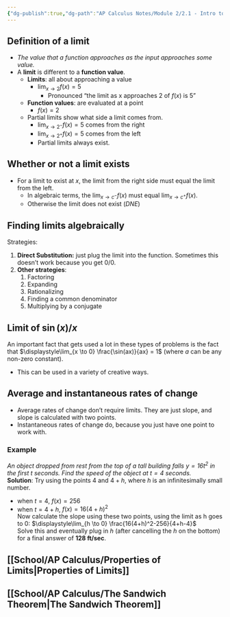 ```yaml
---
{"dg-publish":true,"dg-path":"AP Calculus Notes/Module 2/2.1 - Intro to Limits.md","permalink":"/ap-calculus-notes/module-2/2-1-intro-to-limits/","created":"","updated":""}
---
```


## Definition of a limit
- *The value that a function approaches as the input approaches some value.*
- A **limit** is different to a **function value**.
	- **Limits**: all about approaching a value
		- $\displaystyle\lim_{x \to 2} f(x) = 5$
			- Pronounced “the limit as x approaches 2 of $f(x)$ is 5”
	- **Function values**: are evaluated at a point
		- $f(x) = 2$
	- Partial limits show what side a limit comes from.
		- $\displaystyle\lim_{x \to 2^-} f(x) = 5$ comes from the right
		- $\displaystyle\lim_{x \to 2^+} f(x) = 5$ comes from the left
		- Partial limits always exist.
## Whether or not a limit exists
- For a limit to exist at $x$, the limit from the right side must equal the limit from the left.
	- In algebraic terms, the $\displaystyle\lim_{ x \to c^- } f(x)$ must equal $\displaystyle\lim_{ x \to c^+ } f(x)$.
	- Otherwise the limit does not exist (*DNE*)
## Finding limits algebraically
Strategies:
1. **Direct Substitution:** just plug the limit into the function. Sometimes this doesn’t work because you get $0/0$.
2. **Other strategies**: 
	1. Factoring
	2. Expanding
	3. Rationalizing
	4. Finding a common denominator
	5. Multiplying by a conjugate
## Limit of $\sin(x) /x$
An important fact that gets used a lot in these types of problems is the fact that $\displaystyle\lim_{x \to 0} \frac{\sin(ax)}{ax} = 1$ (where $a$ can be any non-zero constant). 
- This can be used in a variety of creative ways.

## Average and instantaneous rates of change
- Average rates of change don’t require limits. They are just slope, and slope is calculated with two points.
- Instantaneous rates of change do, because you just have one point to work with.
### Example
*An object dropped from rest from the top of a tall building falls $y=16t^2$ in the first $t$ seconds. Find the speed of the object at $t=4$ seconds.*  
**Solution**: Try using the points $4$ and $4 + h$, where $h$ is an infinitesimally small number. 
- when $t=4$, $f(x) = 256$
- when $t=4+h$, $f(x) = 16(4+h)^2$  
Now calculate the slope using these two points, using the limit as h goes to 0: $\displaystyle\lim_{h \to 0} \frac{16(4+h)^2-256}{4+h-4}$  
Solve this and eventually plug in $h$ (after cancelling the $h$ on the bottom) for a final answer of **128 ft/sec**.

## [[School/AP Calculus/Properties of Limits\|Properties of Limits]]

## [[School/AP Calculus/The Sandwich Theorem\|The Sandwich Theorem]]



